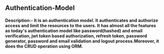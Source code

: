 ## Authentication-Model
#### Description:- It is an authentication model. It authenticates and authorize access and limit the resources to the users. It has almost all the features as today's authentication model like password(hashed) and email verification, jwt token based authorization, refresh token, password generator, password and email validation and logout process.Moreover, it does the CRUD operation using ORM.
